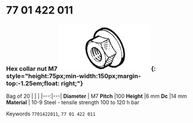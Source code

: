 # 77 01 422 011

### Hex collar nut M7 ![](../assets/images/parts/hex_collar_nut.png){: style="height:75px;min-width:150px;margin-top:-1.25em;float: right;"}

Bag of 20
|   |   |
|---:|---|
**Diameter** | M7
**Pitch** |100
**Height** |6 mm
**Dc** |14 mm
**Material** | 10-9 Steel - tensile strength 100 to 120 h bar

Keywords `7701422011`, `77 01 422 011`
